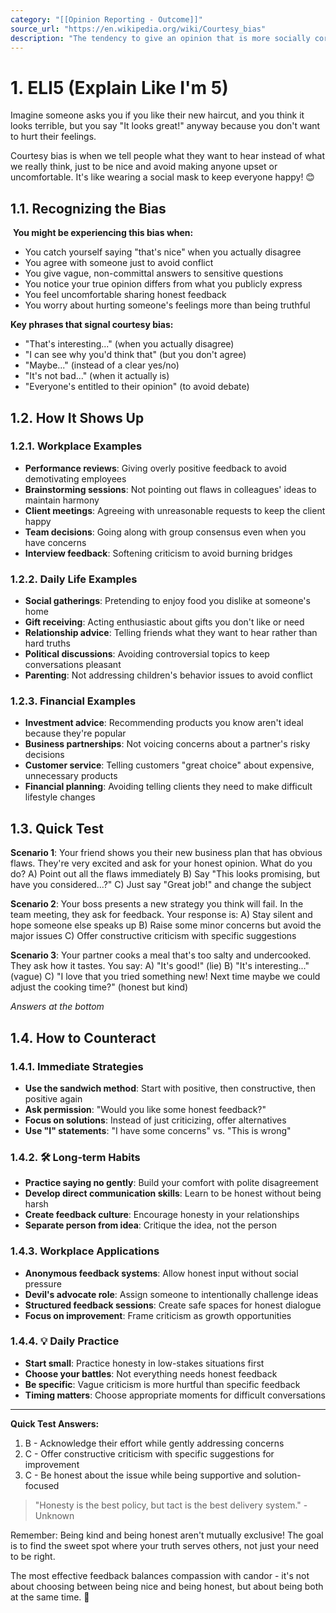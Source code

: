 ```yaml
---
category: "[[Opinion Reporting - Outcome]]"
source_url: "https://en.wikipedia.org/wiki/Courtesy_bias"
description: "The tendency to give an opinion that is more socially correct than one's true opinion so as to avoid offending anyone"
---
```


# 1. ELI5 (Explain Like I'm 5)

 Imagine someone asks you if you like their new haircut, and you think it looks terrible, but you say "It looks great!" anyway because you don't want to hurt their feelings.

Courtesy bias is when we tell people what they want to hear instead of what we really think, just to be nice and avoid making anyone upset or uncomfortable. It's like wearing a social mask to keep everyone happy! 😊

## 1.1. Recognizing the Bias

️ **You might be experiencing this bias when:**

- You catch yourself saying "that's nice" when you actually disagree
- You agree with someone just to avoid conflict
- You give vague, non-committal answers to sensitive questions
- You notice your true opinion differs from what you publicly express
- You feel uncomfortable sharing honest feedback
- You worry about hurting someone's feelings more than being truthful

**Key phrases that signal courtesy bias:**
- "That's interesting..." (when you actually disagree)
- "I can see why you'd think that" (but you don't agree)
- "Maybe..." (instead of a clear yes/no)
- "It's not bad..." (when it actually is)
- "Everyone's entitled to their opinion" (to avoid debate)

## 1.2. How It Shows Up

### 1.2.1. **Workplace Examples**

- **Performance reviews**: Giving overly positive feedback to avoid demotivating employees
- **Brainstorming sessions**: Not pointing out flaws in colleagues' ideas to maintain harmony
- **Client meetings**: Agreeing with unreasonable requests to keep the client happy
- **Team decisions**: Going along with group consensus even when you have concerns
- **Interview feedback**: Softening criticism to avoid burning bridges

### 1.2.2. **Daily Life Examples**

- **Social gatherings**: Pretending to enjoy food you dislike at someone's home
- **Gift receiving**: Acting enthusiastic about gifts you don't like or need
- **Relationship advice**: Telling friends what they want to hear rather than hard truths
- **Political discussions**: Avoiding controversial topics to keep conversations pleasant
- **Parenting**: Not addressing children's behavior issues to avoid conflict

### 1.2.3. **Financial Examples**

- **Investment advice**: Recommending products you know aren't ideal because they're popular
- **Business partnerships**: Not voicing concerns about a partner's risky decisions
- **Customer service**: Telling customers "great choice" about expensive, unnecessary products
- **Financial planning**: Avoiding telling clients they need to make difficult lifestyle changes

## 1.3. Quick Test

**Scenario 1**: Your friend shows you their new business plan that has obvious flaws. They're very excited and ask for your honest opinion. What do you do?
A) Point out all the flaws immediately
B) Say "This looks promising, but have you considered...?"
C) Just say "Great job!" and change the subject

**Scenario 2**: Your boss presents a new strategy you think will fail. In the team meeting, they ask for feedback. Your response is:
A) Stay silent and hope someone else speaks up
B) Raise some minor concerns but avoid the major issues
C) Offer constructive criticism with specific suggestions

**Scenario 3**: Your partner cooks a meal that's too salty and undercooked. They ask how it tastes. You say:
A) "It's good!" (lie)
B) "It's interesting..." (vague)
C) "I love that you tried something new! Next time maybe we could adjust the cooking time?" (honest but kind)

*Answers at the bottom*

## 1.4. How to Counteract

### 1.4.1. **Immediate Strategies**

- **Use the sandwich method**: Start with positive, then constructive, then positive again
- **Ask permission**: "Would you like some honest feedback?"
- **Focus on solutions**: Instead of just criticizing, offer alternatives
- **Use "I" statements**: "I have some concerns" vs. "This is wrong"

### 1.4.2. 🛠️ **Long-term Habits**

- **Practice saying no gently**: Build your comfort with polite disagreement
- **Develop direct communication skills**: Learn to be honest without being harsh
- **Create feedback culture**: Encourage honesty in your relationships
- **Separate person from idea**: Critique the idea, not the person

### 1.4.3. **Workplace Applications**

- **Anonymous feedback systems**: Allow honest input without social pressure
- **Devil's advocate role**: Assign someone to intentionally challenge ideas
- **Structured feedback sessions**: Create safe spaces for honest dialogue
- **Focus on improvement**: Frame criticism as growth opportunities

### 1.4.4. 💡 **Daily Practice**

- **Start small**: Practice honesty in low-stakes situations first
- **Choose your battles**: Not everything needs honest feedback
- **Be specific**: Vague criticism is more hurtful than specific feedback
- **Timing matters**: Choose appropriate moments for difficult conversations

---

**Quick Test Answers:**
1) B - Acknowledge their effort while gently addressing concerns
2) C - Offer constructive criticism with specific suggestions for improvement
3) C - Be honest about the issue while being supportive and solution-focused

> "Honesty is the best policy, but tact is the best delivery system." - Unknown

Remember: Being kind and being honest aren't mutually exclusive! The goal is to find the sweet spot where your truth serves others, not just your need to be right.

The most effective feedback balances compassion with candor - it's not about choosing between being nice and being honest, but about being both at the same time. 🌟